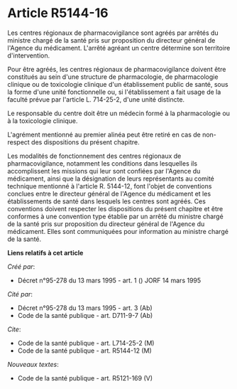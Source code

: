 # Article R5144-16

Les centres régionaux de pharmacovigilance sont agréés par arrêtés du ministre chargé de la santé pris sur proposition du
directeur général de l'Agence du médicament. L'arrêté agréant un centre détermine son territoire d'intervention.

Pour être agréés, les centres régionaux de pharmacovigilance doivent être constitués au sein d'une structure de
pharmacologie, de pharmacologie clinique ou de toxicologie clinique d'un établissement public de santé, sous la forme d'une
unité fonctionnelle ou, si l'établissement a fait usage de la faculté prévue par l'article L. 714-25-2, d'une unité
distincte.

Le responsable du centre doit être un médecin formé à la pharmacologie ou à la toxicologie clinique.

L'agrément mentionné au premier alinéa peut être retiré en cas de non-respect des dispositions du présent chapitre.

Les modalités de fonctionnement des centres régionaux de pharmacovigilance, notamment les conditions dans lesquelles ils
accomplissent les missions qui leur sont confiées par l'Agence du médicament, ainsi que la désignation de leurs représentants
au comité technique mentionné à l'article R. 5144-12, font l'objet de conventions conclues entre le directeur général de
l'Agence du médicament et les établissements de santé dans lesquels les centres sont agréés. Ces conventions doivent
respecter les dispositions du présent chapitre et être conformes à une convention type établie par un arrêté du ministre
chargé de la santé pris sur proposition du directeur général de l'Agence du médicament. Elles sont communiquées pour
information au ministre chargé de la santé.

**Liens relatifs à cet article**

_Créé par_:

  - Décret n°95-278 du 13 mars 1995 - art. 1 () JORF 14 mars 1995

_Cité par_:

  - Décret n°95-278 du 13 mars 1995 - art. 3 (Ab)
  - Code de la santé publique - art. D711-9-7 (Ab)

_Cite_:

  - Code de la santé publique - art. L714-25-2 (M)
  - Code de la santé publique - art. R5144-12 (M)

_Nouveaux textes_:

  - Code de la santé publique - art. R5121-169 (V)
